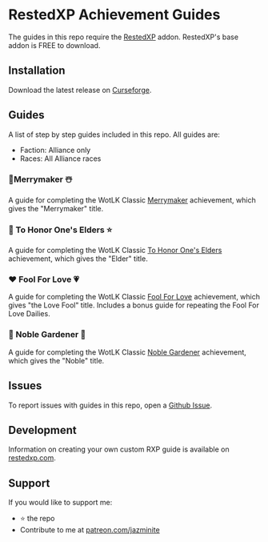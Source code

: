 # RestedXP Achievement Guides
The guides in this repo require the [RestedXP][1] addon. RestedXP's base addon is FREE to download.

## Installation
Download the latest release on [Curseforge][3].

## Guides
A list of step by step guides included in this repo. All guides are:

- Faction: Alliance only
- Races: All Alliance races

### 🎄Merrymaker ☃️
A guide for completing the WotLK Classic [Merrymaker][2a] achievement, which gives the "Merrymaker" title.

### 🌙 To Honor One's Elders ⭐
A guide for completing the WotLK Classic [To Honor One's Elders][2b] achievement, which gives the "Elder" title.

### ❤️ Fool For Love 💗
A guide for completing the WotLK Classic [Fool For Love][2c] achievement, which gives "the Love Fool" title. Includes a bonus guide for repeating the Fool For Love Dailies.

### 🐣 Noble Gardener 🐣
A guide for completing the WotLK Classic [Noble Gardener][2d] achievement, which gives the "Noble" title.

## Issues
To report issues with guides in this repo, open a [Github Issue][4].

## Development
Information on creating your own custom RXP guide is available on [restedxp.com][5].

## Support
If you would like to support me:
- ⭐ the repo
- Contribute to me at [patreon.com/jazminite][6]


[1]: https://www.restedxp.com/addon
[2a]: https://www.wowhead.com/wotlk/achievement=1692/merrymaker
[2b]: https://www.wowhead.com/wotlk/achievement=913/to-honor-ones-elders
[2c]: https://www.wowhead.com/wotlk/achievement=1707/fool-for-love
[2d]: https://www.wowhead.com/wotlk/achievement=2797/noble-gardener
[3]: https://www.curseforge.com/wow/addons/rxp-achievement-guides/files/all
[4]: https://github.com/jazminite/RXPGuides_Achievements/issues/new/choose
[5]: https://www.restedxp.com/custom-guides
[6]: https://www.patreon.com/jazminite
